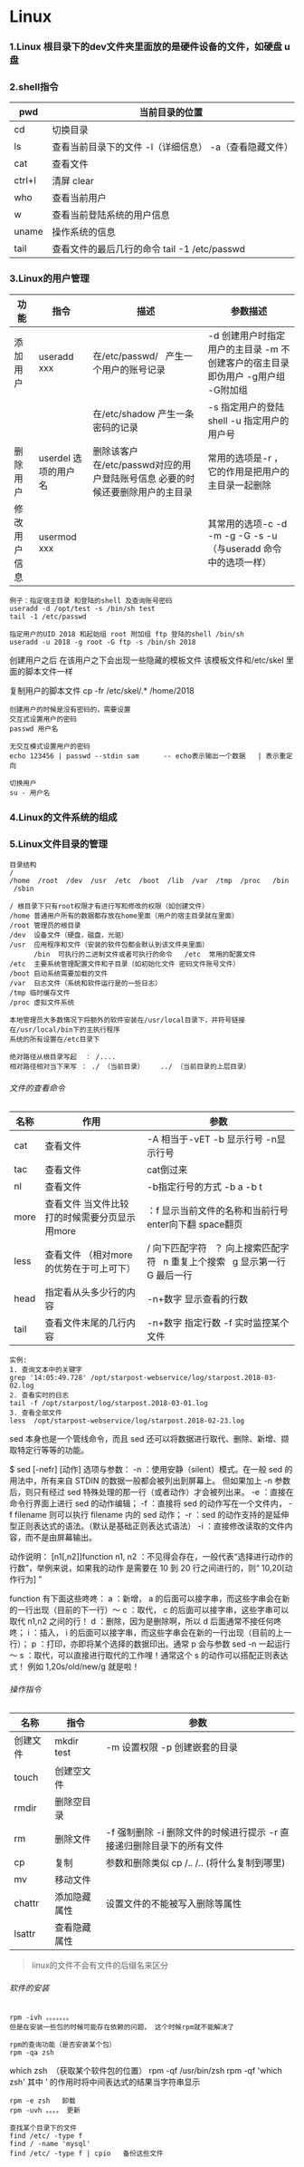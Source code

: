 # Linux

### 1.Linux 根目录下的dev文件夹里面放的是硬件设备的文件，如硬盘 u盘

### 2.shell指令

|pwd| 当前目录的位置|
|-|-|
|cd|切换目录|
|ls|查看当前目录下的文件 -l（详细信息） -a（查看隐藏文件）|
|cat| 查看文件|
|ctrl+l|清屏 clear|
|who| 查看当前用户|
|w| 查看当前登陆系统的用户信息|
|uname| 操作系统的信息|
|tail|查看文件的最后几行的命令 tail -1 /etc/passwd|

### 3.Linux的用户管理
|功能|指令|描述|参数描述|
|-|-|-|-|
|添加用户|useradd xxx|在/etc/passwd/   产生一个用户的账号记录|-d 创建用户时指定用户的主目录 -m 不创建客户的宿主目录即伪用户 -g用户组 -G附加组|
|||在/etc/shadow 产生一条密码的记录|-s 指定用户的登陆shell -u 指定用户的用户号 |
|删除用户|userdel 选项的用户名|删除该客户在/etc/passwd对应的用户登陆账号信息 必要的时候还要删除用户的主目录|常用的选项是-r ，它的作用是把用户的主目录一起删除|
|修改用户信息|usermod xxx||其常用的选项-c -d -m -g -G -s -u（与useradd 命令中的选项一样）|
```
例子：指定宿主目录 和登陆的shell 及查询账号密码
useradd -d /opt/test -s /bin/sh test
tail -1 /etc/passwd

指定用户的UID 2018 和起始组 root 附加组 ftp 登陆的shell /bin/sh
useradd -u 2018 -g root -G ftp -s /bin/sh 2018
```
创建用户之后 在该用户之下会出现一些隐藏的模板文件 该模板文件和/etc/skel 里面的脚本文件一样

复制用户的脚本文件
cp -fr /etc/skel/.*  /home/2018
```
创建用户的时候是没有密码的，需要设置
交互式设置用户的密码
passwd 用户名

无交互模式设置用户的密码
echo 123456 | passwd --stdin sam      -- echo表示输出一个数据   | 表示重定向  

切换用户
su - 用户名
```

### 4.Linux的文件系统的组成

### 5.Linux文件目录的管理
```
目录结构
/
/home  /root  /dev  /usr  /etc  /boot  /lib  /var  /tmp  /proc   /bin  /sbin

/ 根目录下只有root权限才有进行写和修改的权限（如创建文件）
/home 普通用户所有的数据都存放在home里面（用户的宿主目录就在里面）
/root 管理员的根目录
/dev  设备文件（硬盘，磁盘，光驱）
/usr  应用程序和文件（安装的软件包都会默认到该文件夹里面）  
      /bin  可执行的二进制文件或者可执行的命令   /etc  常用的配置文件  
/etc  主要系统管理配置文件和子目录（如初始化文件 密码文件账号文件）
/boot 启动系统需要加载的文件
/var  日志文件（系统和软件运行是的一些日志）
/tmp 临时缓存文件
/proc 虚拟文件系统
```

```
本地管理员大多数情况下将额外的软件安装在/usr/local目录下，并符号链接在/usr/local/bin下的主执行程序
系统的所有设置在/etc目录下
```

```
绝对路径从根目录写起  ： /....
相对路径相对当下来写 ： ./ （当前目录）    ../ （当前目录的上层目录）
```

###### 文件的查看命令 
|名称|作用|参数|
|-|-|-|
|cat|查看文件|-A 相当于-vET  -b 显示行号 -n显示行号|
|tac|查看文件|cat倒过来|
|nl|查看文件|-b指定行号的方式 -b a  -b t|
|more|查看文件  当文件比较打的时候需要分页显示用more | ：f  显示当前文件的名称和当前行号   enter向下翻 space翻页|
|less|查看文件 （相对more的优势在于可上可下）|/ 向下匹配字符   ？ 向上搜索匹配字符   n 重复上个搜索   g  显示第一行 G 最后一行|
|head|指定看从头多少行的内容| -n+数字 显示查看的行数|
|tail|查看文件末尾的几行内容|-n+数字  指定行数 -f  实时监控某个文件|


```
实例:
1. 查询文本中的关键字
grep '14:05:49.728' /opt/starpost-webservice/log/starpost.2018-03-02.log
2. 查看实时的日志
tail -f /opt/starpost/log/starpost.2018-03-01.log
3. 查看全部文件
less  /opt/starpost-webservice/log/starpost.2018-02-23.log
```


sed 本身也是一个管线命令，而且 sed 还可以将数据进行取代、删除、新增、撷取特定行等等的功能。

$ sed [-nefr] [动作]
选项与参数：
-n  ：使用安静（silent）模式。在一般 sed 的用法中，所有来自 STDIN 的数据一般都会被列出到屏幕上。
      但如果加上 -n 参数后，则只有经过 sed 特殊处理的那一行（或者动作）才会被列出来。
-e  ：直接在命令行界面上进行 sed 的动作编辑；
-f  ：直接将 sed 的动作写在一个文件内， -f filename 则可以执行 filename 内的 sed 动作；
-r  ：sed 的动作支持的是延伸型正则表达式的语法。（默认是基础正则表达式语法）
-i  ：直接修改读取的文件内容，而不是由屏幕输出。

动作说明：  [n1[,n2]]function
n1, n2 ：不见得会存在，一般代表“选择进行动作的行数”，举例来说，如果我的动作
         是需要在 10 到 20 行之间进行的，则“ 10,20[动作行为] ”

function 有下面这些咚咚：
a   ：新增， a 的后面可以接字串，而这些字串会在新的一行出现（目前的下一行）～
c   ：取代， c 的后面可以接字串，这些字串可以取代 n1,n2 之间的行！
d   ：删除，因为是删除啊，所以 d 后面通常不接任何咚咚；
i   ：插入， i 的后面可以接字串，而这些字串会在新的一行出现（目前的上一行）；
p   ：打印，亦即将某个选择的数据印出。通常 p 会与参数 sed -n 一起运行～
s   ：取代，可以直接进行取代的工作哩！通常这个 s 的动作可以搭配正则表达式！
      例如 1,20s/old/new/g 就是啦！


###### 操作指令
|名称|指令|参数|
|-|-|-|
|创建文件|mkdir test|-m 设置权限 -p 创建嵌套的目录|
|touch|创建空文件||
|rmdir|删除空目录||
|rm|删除文件|-f 强制删除  -i 删除文件的时候进行提示 -r  直接递归删除目录下的所有文件|
|cp|复制|参数和删除类似 cp /.. /.. (将什么复制到哪里)|
|mv|移动文件||
|chattr|添加隐藏属性|设置文件的不能被写入删除等属性|
|lsattr|查看隐藏属性||
>linux的文件不会有文件的后缀名来区分


###### 软件的安装
```
rpm -ivh 。。。。。。。
但是在安装一些包的时候可能存在依赖的问题， 这个时候rpm就不能解决了
```
```
rpm的查询功能（是否安装某个包）
rpm -qa zsh  
```

which zsh  （获取某个软件包的位置）
rpm -qf /usr/bin/zsh
rpm -qf 'which zsh' 
其中 ’ 的作用时将中间表达式的结果当字符串显示
```
rpm -e zsh   卸载
rpm -uvh 。。。。 更新
```
```
查找某个目录下的文件
find /etc/ -type f 
find / -name 'mysql'
find /etc/ -type f | cpio   备份这些文件
```






